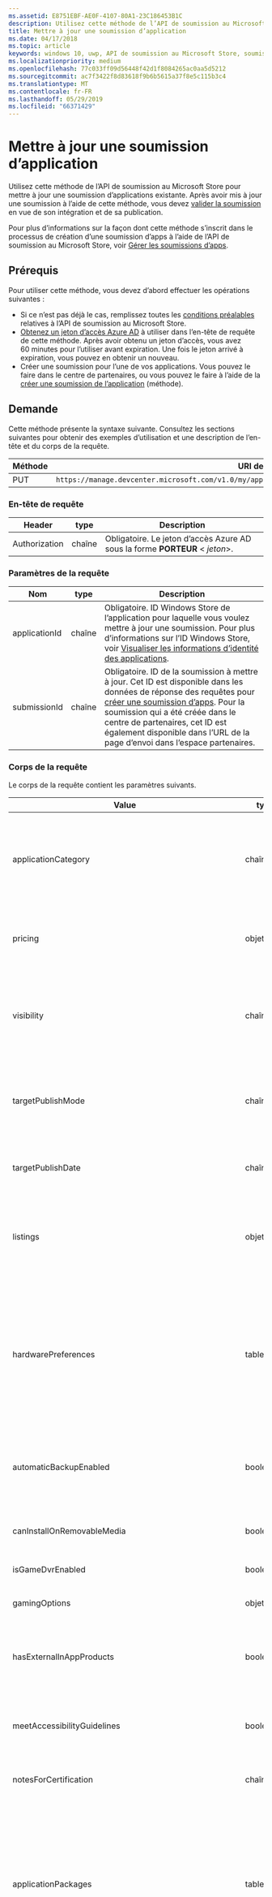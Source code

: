 ```yaml
---
ms.assetid: E8751EBF-AE0F-4107-80A1-23C186453B1C
description: Utilisez cette méthode de l’API de soumission au Microsoft Store pour mettre à jour une soumission d’applications existante.
title: Mettre à jour une soumission d’application
ms.date: 04/17/2018
ms.topic: article
keywords: windows 10, uwp, API de soumission au Microsoft Store, soumission d’applications, mise à jour
ms.localizationpriority: medium
ms.openlocfilehash: 77c033ff09d56448f42d1f8084265ac0aa5d5212
ms.sourcegitcommit: ac7f3422f8d83618f9b6b5615a37f8e5c115b3c4
ms.translationtype: MT
ms.contentlocale: fr-FR
ms.lasthandoff: 05/29/2019
ms.locfileid: "66371429"
---
```

# <a name="update-an-app-submission"></a>Mettre à jour une soumission d’application

Utilisez cette méthode de l’API de soumission au Microsoft Store pour mettre à jour une soumission d’applications existante. Après avoir mis à jour une soumission à l’aide de cette méthode, vous devez [valider la soumission](commit-an-app-submission.md) en vue de son intégration et de sa publication.

Pour plus d’informations sur la façon dont cette méthode s’inscrit dans le processus de création d’une soumission d’apps à l’aide de l’API de soumission au Microsoft Store, voir [Gérer les soumissions d’apps](manage-app-submissions.md).

## <a name="prerequisites"></a>Prérequis

Pour utiliser cette méthode, vous devez d’abord effectuer les opérations suivantes :

* Si ce n’est pas déjà le cas, remplissez toutes les [conditions préalables](create-and-manage-submissions-using-windows-store-services.md#prerequisites) relatives à l’API de soumission au Microsoft Store.
* [Obtenez un jeton d’accès Azure AD](create-and-manage-submissions-using-windows-store-services.md#obtain-an-azure-ad-access-token) à utiliser dans l’en-tête de requête de cette méthode. Après avoir obtenu un jeton d’accès, vous avez 60 minutes pour l’utiliser avant expiration. Une fois le jeton arrivé à expiration, vous pouvez en obtenir un nouveau.
* Créer une soumission pour l’une de vos applications. Vous pouvez le faire dans le centre de partenaires, ou vous pouvez le faire à l’aide de la [créer une soumission de l’application](create-an-app-submission.md) (méthode).

## <a name="request"></a>Demande

Cette méthode présente la syntaxe suivante. Consultez les sections suivantes pour obtenir des exemples d’utilisation et une description de l’en-tête et du corps de la requête.

| Méthode | URI de requête                                                      |
|--------|------------------------------------------------------------------|
| PUT   | ```https://manage.devcenter.microsoft.com/v1.0/my/applications/{applicationId}/submissions/{submissionId}  ``` |


### <a name="request-header"></a>En-tête de requête

| Header        | type   | Description                                                                 |
|---------------|--------|-----------------------------------------------------------------------------|
| Authorization | chaîne | Obligatoire. Le jeton d’accès Azure AD sous la forme **PORTEUR** &lt; *jeton*&gt;. |


### <a name="request-parameters"></a>Paramètres de la requête

| Nom        | type   | Description                                                                 |
|---------------|--------|-----------------------------------------------------------------------------|
| applicationId | chaîne | Obligatoire. ID Windows Store de l’application pour laquelle vous voulez mettre à jour une soumission. Pour plus d’informations sur l’ID Windows Store, voir [Visualiser les informations d’identité des applications](https://docs.microsoft.com/windows/uwp/publish/view-app-identity-details).  |
| submissionId | chaîne | Obligatoire. ID de la soumission à mettre à jour. Cet ID est disponible dans les données de réponse des requêtes pour [créer une soumission d’apps](create-an-app-submission.md). Pour la soumission qui a été créée dans le centre de partenaires, cet ID est également disponible dans l’URL de la page d’envoi dans l’espace partenaires.  |


### <a name="request-body"></a>Corps de la requête

Le corps de la requête contient les paramètres suivants.

| Value      | type   | Description                                                                                                                                                                                                                                                                         |
|------------|--------|----------------------------------------------------------------------------------------------------------------------------------------------------------------------------------------------------------------------------------------------------------------------------------------|
| applicationCategory           | chaîne  |   Chaîne qui spécifie la [catégorie et/ou sous-catégorie](https://docs.microsoft.com/windows/uwp/publish/category-and-subcategory-table) pour votre application. Les catégories et sous-catégories sont combinées en une seule chaîne à l’aide du caractère trait de soulignement « _ », par exemple **BooksAndReference_EReader**.      |  
| pricing           |  objet  | Objet qui contient les informations de tarification pour l’application. Pour plus d’informations, voir la section relative à la [ressource de tarification](manage-app-submissions.md#pricing-object).       |   
| visibility           |  chaîne  |  Visibilité de l’application. Les valeurs possibles sont les suivantes : <ul><li>Hidden</li><li>Public</li><li>Private</li><li>NotSet</li></ul>       |   
| targetPublishMode           | chaîne  | Mode de publication pour la soumission. Les valeurs possibles sont les suivantes : <ul><li>Immediate</li><li>Manuelle</li><li>SpecificDate</li></ul> |
| targetPublishDate           | chaîne  | Date de publication de la soumission au format ISO 8601, si le paramètre *targetPublishMode* a la valeur SpecificDate.  |  
| listings           |   objet  |  Dictionnaire de paires clé/valeur, où chaque clé est un code de pays et chaque valeur est un objet de [ressource de référencement](manage-app-submissions.md#listing-object) qui contient des informations de référencement pour l’application.       |   
| hardwarePreferences           |  tableau  |   Tableau de chaînes qui définissent les [préférences matérielles](https://docs.microsoft.com/windows/uwp/publish/enter-app-properties) pour votre application. Les valeurs possibles sont les suivantes : <ul><li>Touch</li><li>Clavier</li><li>Souris</li><li>Appareil photo</li><li>NfcHce</li><li>NFC</li><li>BluetoothLE</li><li>Telephony</li></ul>     |   
| automaticBackupEnabled           |  booléenne  |   Indique si Windows peut inclure les données de votre application dans les sauvegardes automatiques sur OneDrive. Pour plus d’informations, voir [Déclarations d’application](https://docs.microsoft.com/windows/uwp/publish/app-declarations).   |   
| canInstallOnRemovableMedia           |  booléenne  |   Indique si les clients peuvent installer votre application sur un stockage amovible. Pour plus d’informations, voir [Déclarations d’application](https://docs.microsoft.com/windows/uwp/publish/app-declarations).     |   
| isGameDvrEnabled           |  booléenne |   Indique si les jeux DVR sont activés pour l’application.    |   
| gamingOptions           |  objet |   Un tableau contenant une [ressource d’options de jeu](manage-app-submissions.md#gaming-options-object) qui définit les paramètres associés aux jeux pour l'app.     |   
| hasExternalInAppProducts           |     booléenne          |   Indique si votre app permet aux utilisateurs d’effectuer des achats hors du système de commerce du Microsoft Store. Pour plus d’informations, voir [Déclarations d’application](https://docs.microsoft.com/windows/uwp/publish/app-declarations).     |   
| meetAccessibilityGuidelines           |    booléenne           |  Indique si votre application a fait l’objet de tests pour voir si elle est conforme aux recommandations d’accessibilité. Pour plus d’informations, voir [Déclarations d’application](https://docs.microsoft.com/windows/uwp/publish/app-declarations).      |   
| notesForCertification           |  chaîne  |   Contient des [notes de certification](https://docs.microsoft.com/windows/uwp/publish/notes-for-certification) pour votre application.    |    
| applicationPackages           |   tableau  | Contient des objets qui fournissent des détails sur chaque package de la soumission. Pour plus d’informations, voir la section [Package d’application](manage-app-submissions.md#application-package-object). Quand vous appelez cette méthode pour mettre à jour une soumission d’application, seules les valeurs *fileName*, *fileStatus*, *minimumDirectXVersion* et *minimumSystemRam* de ces objets sont nécessaires dans le corps de la requête. Les autres valeurs sont remplies par les partenaires.   |    
| packageDeliveryOptions    | objet  | Contient les paramètres de déploiement de package progressif et de mise à jour obligatoire de la soumission. Pour plus d’informations, consultez [Objet options de remise du package](manage-app-submissions.md#package-delivery-options-object).  |
| enterpriseLicensing           |  chaîne  |  Une des [valeur de gestion des licences d’entreprise](manage-app-submissions.md#enterprise-licensing) qui indiquent le comportement de la gestion des licences d’entreprise pour l’application.  |    
| allowMicrosftDecideAppAvailabilityToFutureDeviceFamilies           |  booléenne   |  Indique si Microsoft est autorisé à [rendre l’application disponible pour les futures familles d’appareils Windows 10](https://docs.microsoft.com/windows/uwp/publish/set-app-pricing-and-availability).    |    
| allowTargetFutureDeviceFamilies           | booléenne   |  Indique si votre application est autorisée à [cibler les futures familles d’appareils Windows 10](https://docs.microsoft.com/windows/uwp/publish/set-app-pricing-and-availability).     |   
| trailers           |  tableau |   Un tableau contenant jusqu'à [ressources de bandes-annonces](manage-app-submissions.md#trailer-object), qui représentent les bandes-annonces vidéos du listing de l'app.   |   


### <a name="request-example"></a>Exemple de requête

L’exemple suivant montre comment mettre à jour une soumission d’application.

```json
PUT https://manage.devcenter.microsoft.com/v1.0/my/applications/9NBLGGH4R315/submissions/1152921504621230023 HTTP/1.1
Authorization: Bearer <your access token>
Content-Type: application/json
{
  "applicationCategory": "BooksAndReference_EReader",
  "pricing": {
    "trialPeriod": "FifteenDays",
    "marketSpecificPricings": {},
    "sales": [],
    "priceId": "Tier2"
  },
  "visibility": "Public",
  "targetPublishMode": "Manual",
  "targetPublishDate": "1601-01-01T00:00:00Z",
  "listings": {
    "en-us": {
      "baseListing": {
        "copyrightAndTrademarkInfo": "",
        "keywords": [
              "epub"
            ],
        "licenseTerms": "",
        "privacyPolicy": "",
        "supportContact": "",
        "websiteUrl": "",
        "description": "Description",
        "features": [
              "Free ebook reader"
            ],
        "releaseNotes": "",
        "images": [
          {
            "fileName": "contoso.png",
            "fileStatus": "Uploaded",
            "id": "1152921504672272757",
            "imageType": "Screenshot"
          }
        ],
        "recommendedHardware": [],
        "title": "Contoso ebook reader"
      },
      "platformOverrides": {
        "Windows81": {
          "description": "Ebook reader for Windows 8.1"
        }
      }
    }
  },
  "hardwarePreferences": [
    "Touch"
  ],
  "automaticBackupEnabled": false,
  "canInstallOnRemovableMedia": true,
  "isGameDvrEnabled": false,
  "gamingOptions": [],
  "hasExternalInAppProducts": false,
  "meetAccessibilityGuidelines": true,
  "notesForCertification": "",
  "applicationPackages": [
    {
      "fileName": "contoso_app.appx",
      "fileStatus": "PendingUpload",
      "minimumDirectXVersion": "None",
      "minimumSystemRam": "None"
    }
  ],
  "packageDeliveryOptions": {
    "packageRollout": {
        "isPackageRollout": false,
        "packageRolloutPercentage": 0.0,
        "packageRolloutStatus": "PackageRolloutNotStarted",
        "fallbackSubmissionId": "0"
    },
    "isMandatoryUpdate": false,
    "mandatoryUpdateEffectiveDate": "1601-01-01T00:00:00.0000000Z"
  },
  "enterpriseLicensing": "Online",
  "allowMicrosoftDecideAppAvailabilityToFutureDeviceFamilies": true,
  "allowTargetFutureDeviceFamilies": {
    "Desktop": false,
    "Mobile": true,
    "Holographic": true,
    "Xbox": false,
    "Team": true
  },
  "trailers": []
}
```

## <a name="response"></a>Réponse

L’exemple suivant illustre le corps de réponse JSON d’un appel réussi à cette méthode. Le corps de la réponse contient des informations sur la soumission mise à jour. Pour plus d’informations sur les valeurs figurant dans le corps de la réponse, voir la [ressource de soumission d’application](manage-app-submissions.md#app-submission-object).

```json
{
  "id": "1152921504621243540",
  "applicationCategory": "BooksAndReference_EReader",
  "pricing": {
    "trialPeriod": "FifteenDays",
    "marketSpecificPricings": {},
    "sales": [],
    "priceId": "Tier2"
  },
  "visibility": "Public",
  "targetPublishMode": "Manual",
  "targetPublishDate": "1601-01-01T00:00:00Z",
  "listings": {
    "en-us": {
      "baseListing": {
        "copyrightAndTrademarkInfo": "",
        "keywords": [
           "epub"
        ],
        "licenseTerms": "",
        "privacyPolicy": "",
        "supportContact": "",
        "websiteUrl": "",
        "description": "Description",
        "features": [
          "Free ebook reader"
        ],
        "releaseNotes": "",
        "images": [
          {
            "fileName": "contoso.png",
            "fileStatus": "Uploaded",
            "id": "1152921504672272757",
            "imageType": "Screenshot"
          }
        ],
        "recommendedHardware": [],
        "title": "Contoso ebook reader"
      },
      "platformOverrides": {
        "Windows81": {
          "description": "Ebook reader for Windows 8.1",
        }
      }
    }
  },
  "hardwarePreferences": [
    "Touch"
  ],
  "automaticBackupEnabled": false,
  "canInstallOnRemovableMedia": true,
  "isGameDvrEnabled": false,
  "gamingOptions": [],
  "hasExternalInAppProducts": false,
  "meetAccessibilityGuidelines": true,
  "notesForCertification": "",
  "status": "PendingCommit",
  "statusDetails": {
    "errors": [],
    "warnings": [],
    "certificationReports": []
  },
  "fileUploadUrl": "https://productingestionbin1.blob.core.windows.net/ingestion/387a9ea8-a412-43a9-8fb3-a38d03eb483d?sv=2014-02-14&sr=b&sig=sdd12JmoaT6BhvC%2BZUrwRweA%2Fkvj%2BEBCY09C2SZZowg%3D&se=2016-06-17T18:32:26Z&sp=rwl",
  "applicationPackages": [
    {
      "fileName": "contoso_app.appx",
      "fileStatus": "PendingUpload",
      "id": "1152921504620138797",
      "version": "1.0.0.0",
      "architecture": "ARM",
      "languages": [
        "en-US"
      ],
      "capabilities": [
        "ID_RESOLUTION_HD720P",
        "ID_RESOLUTION_WVGA",
        "ID_RESOLUTION_WXGA"
      ],
      "minimumDirectXVersion": "None",
      "minimumSystemRam": "None",
      "targetDeviceFamilies": [
        "Windows.Mobile min version 10.0.10240.0"
      ]
    }
  ],
  "packageDeliveryOptions": {
    "packageRollout": {
        "isPackageRollout": false,
        "packageRolloutPercentage": 0.0,
        "packageRolloutStatus": "PackageRolloutNotStarted",
        "fallbackSubmissionId": "0"
    },
    "isMandatoryUpdate": false,
    "mandatoryUpdateEffectiveDate": "1601-01-01T00:00:00.0000000Z"
  },
  "enterpriseLicensing": "Online",
  "allowMicrosoftDecideAppAvailabilityToFutureDeviceFamilies": true,
  "allowTargetFutureDeviceFamilies": {
    "Desktop": false,
    "Mobile": true,
    "Holographic": true,
    "Xbox": false,
    "Team": true
  },
  "friendlyName": "Submission 2",
  "trailers": []
}
```

## <a name="error-codes"></a>Codes d’erreur

Si la requête ne peut pas aboutir, la réponse contient l’un des codes d’erreur HTTP suivants.

| Error code |  Description   |
|--------|------------------|
| 400  | Impossible de mettre à jour la soumission, car la requête n’est pas valide. |
| 409  | L’envoi n’a pas pu être chargé en raison de l’état actuel de l’application, ou l’application utilise une fonctionnalité de partenaires est [actuellement ne pas pris en charge par l’API de soumission de Microsoft Store](create-and-manage-submissions-using-windows-store-services.md#not_supported). |   


## <a name="related-topics"></a>Rubriques connexes

* [Créer et gérer des envois à l’aide des services de Microsoft Store](create-and-manage-submissions-using-windows-store-services.md)
* [Obtenir une soumission de l’application](get-an-app-submission.md)
* [Créer une soumission de l’application](create-an-app-submission.md)
* [Valider une soumission de l’application](commit-an-app-submission.md)
* [Supprimer une soumission de l’application](delete-an-app-submission.md)
* [Obtenir l’état d’une soumission de l’application](get-status-for-an-app-submission.md)
